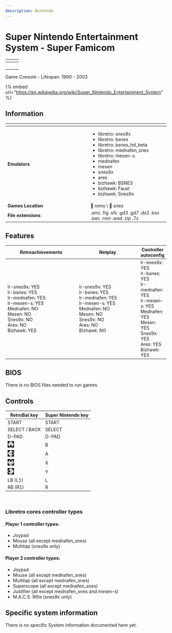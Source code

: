 ```yaml
---
description: Nintendo
---
```


# Super Nintendo Entertainment System - Super Famicom

<table data-header-hidden><thead><tr><th></th><th></th><th data-hidden></th></tr></thead><tbody><tr><td><img src="https://i.imgur.com/inZ65eS.png" alt="" data-size="original"></td><td><img src="https://i.imgur.com/fcfmfq4.png" alt="" data-size="original"></td><td></td></tr></tbody></table>

Game Console - Lifespan: 1990 - 2003

{% embed url="https://en.wikipedia.org/wiki/Super_Nintendo_Entertainment_System" %}

## Information

<table data-header-hidden><thead><tr><th width="245"></th><th></th></tr></thead><tbody><tr><td><strong>Emulators</strong></td><td><ul><li>libretro: snes9x</li><li>libretro: bsnes</li><li>libretro: bsnes_hd_beta</li><li>libretro: mednafen_snes</li><li>libretro: mesen-s</li><li>mednafen</li><li>mesen</li><li>snes9x</li><li>ares</li><li>bizhawk: BSNES</li><li>bizhawk: Faust</li><li>bizhawk: Snes9x</li></ul></td></tr><tr><td><strong>Games Location</strong></td><td><span data-gb-custom-inline data-tag="emoji" data-code="1f4c1">📁</span> roms \ <span data-gb-custom-inline data-tag="emoji" data-code="1f4c2">📂</span> snes</td></tr><tr><td><strong>File extensions</strong></td><td>.smc .fig .sfc .gd3 .gd7 .dx2 .bsx .swc .rom .wad .zip .7z</td></tr></tbody></table>

## Features

<table><thead><tr><th width="256">Retroachievements</th><th width="243">Netplay</th><th>Controller autoconfig</th></tr></thead><tbody><tr><td>lr-snes9x: YES<br>lr-bsnes: YES<br>lr-mednafen: YES<br>lr-mesen-s: YES<br>Mednafen: NO<br>Mesen: NO<br>Snes9x: NO<br>Ares: NO<br>Bizhawk: YES</td><td>lr-snes9x: YES<br>lr-bsnes: YES<br>lr-mednafen: YES<br>lr-mesen-s: YES<br>Mednafen: NO<br>Mesen: NO<br>Snes9x: NO<br>Ares: NO<br>Bizhawk: NO</td><td>lr-snes9x: YES<br>lr-bsnes: YES<br>lr-mednafen: YES<br>lr-mesen-s: YES<br>Mednafen: YES<br>Mesen: YES<br>Snes9x: YES<br>Ares: YES<br>Bizhawk: YES</td></tr></tbody></table>

## BIOS

There is no BIOS files needed to run games.

## Controls

| RetroBat key                                                                       | Super Nintendo key |
| ---------------------------------------------------------------------------------- | ------------------ |
| START                                                                              | START              |
| SELECT / BACK                                                                      | SELECT             |
| D-PAD                                                                              | D-PAD              |
| ![A](<../../../../.gitbook/assets/image (30).png>)                                 | B                  |
| ![B](<../../../../.gitbook/assets/image (16).png>)                                 | A                  |
| <img src="../../../../.gitbook/assets/image (50).png" alt="" data-size="original"> | X                  |
| <img src="../../../../.gitbook/assets/image (48).png" alt="" data-size="line">     | Y                  |
| LB (L1)                                                                            | L                  |
| RB (R1)                                                                            | R                  |

<figure><img src="https://i.imgur.com/bJOE7jD.png" alt=""><figcaption></figcaption></figure>

### Libretro cores controller types

#### Player 1 controller types:

* Joypad
* Mouse (all except mednafen\_snes)
* Multitap (snes9x only)

#### Player 2 controller types:

* Joypad
* Mouse (all except mednafen\_snes)
* Multitap (all except mednafen\_snes)
* Superscope (all except mednafen\_snes)
* Justifier (all except mednafen\_snes and mesen-s)
* M.A.C.S. Rifle (snes9x only)

## Specific system information

There is no specific System information documented here yet.

